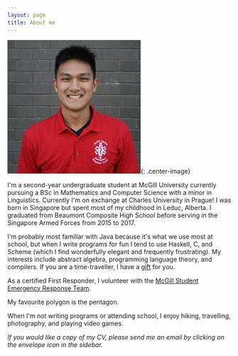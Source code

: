```yaml
---
layout: page
title: About me
---
```


![me](profile.jpeg){: .center-image}

I'm a second-year undergraduate student at McGill University currently pursuing a BSc in Mathematics and Computer Science with a minor in Linguistics. Currently I'm on exchange at Charles University in Prague! I was born in Singapore but spent most of my childhood in Leduc, Alberta. I graduated from Beaumont Composite High School before serving in the Singapore Armed Forces from 2015 to 2017.  

I'm probably most familiar with Java because it's what we use most at school, but when I write programs for fun I tend to use Haskell, C, and Scheme (which I find wonderfully elegant and frequently frustrating). My interests include abstract algebra, programming language theory, and compilers. If you are a time-traveller, I have a [gift]({{site.baseurl}}/misc/theoremata.html) for you.

As a certified First Responder, I volunteer with the [McGill Student Emergency Response Team](www.msert.ca).

My favourite polygon is the pentagon.

When I'm not writing programs or attending school, I enjoy hiking, travelling, photography, and playing video games.

_If you would like a copy of my CV, please send me an email by clicking on the envelope icon in the sidebar._